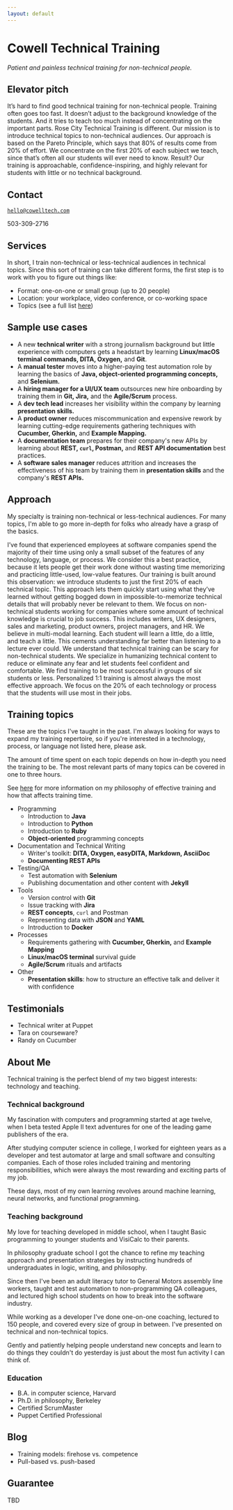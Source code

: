 ```yaml
---
layout: default
---
```


# Cowell Technical Training

*Patient and painless technical training for non-technical people.*


## Elevator pitch

It’s hard to find good technical training for non-technical people. Training often goes too fast. It doesn’t adjust to the background knowledge of the students. And it tries to teach too much instead of concentrating on the important parts. Rose City Technical Training is different. Our mission is to introduce technical topics to non-technical audiences. Our approach is based on the Pareto Principle, which says that 80% of results come from 20% of effort. We concentrate on the first 20% of each subject we teach, since that’s often all our students will ever need to know. Result? Our training is approachable, confidence-inspiring, and highly relevant for students with little or no technical background.

## Contact

<code>hello@cowelltech.com</code>

503-309-2716


## Services

In short, I train non-technical or less-technical audiences in technical topics. Since this sort of training can take different forms, the first step is to work with you to figure out things like:

+ Format: one-on-one or small group (up to 20 people)
+ Location: your workplace, video conference, or co-working space
+ Topics (see a full list [here](#topics))

## Sample use cases

+ A new **technical writer** with a strong journalism background but little experience with computers gets a headstart by learning **Linux/macOS terminal commands, DITA, Oxygen,** and **Git**.
+ A **manual tester** moves into a higher-paying test automation role by learning the basics of **Java, object-oriented programming concepts,** and **Selenium.**
+ A **hiring manager for a UI/UX team** outsources new hire onboarding by training them in **Git, Jira,** and the **Agile/Scrum** process.
+ A **dev tech lead** increases her visibility within the company by learning **presentation skills.**
+ A **product owner** reduces miscommunication and expensive rework by learning cutting-edge requirements gathering techniques with **Cucumber, Gherkin,** and **Example Mapping.**
+ A **documentation team** prepares for their company's new APIs by learning about **REST, `curl`, Postman,** and **REST API documentation** best practices.
+ A **software sales manager** reduces attrition and increases the effectiveness of his team by training them in **presentation skills** and the company's **REST APIs.**


## Approach

My specialty is training non-technical or less-technical audiences. For many topics, I'm able to go more in-depth for folks who already have a grasp of the basics.
 
I’ve found that experienced employees at software companies spend the majority of their time using only a small subset of the features of any technology, language, or process. We consider this a best practice, because it lets people get their work done without wasting time memorizing and practicing little-used, low-value features. Our training is built around this observation: we introduce students to just the first 20% of each technical topic. This approach lets them quickly start using what they’ve learned without getting bogged down in impossible-to-memorize technical details that will probably never be relevant to them.
We focus on non-technical students working for companies where some amount of technical knowledge is crucial to job success. This includes writers, UX designers, sales and marketing, product owners, project managers, and HR.
We believe in multi-modal learning. Each student will learn a little, do a little, and teach a little. This cements understanding far better than listening to a lecture ever could.
We understand that technical training can be scary for non-technical students. We specialize in humanizing technical content to reduce or eliminate any fear and let students feel confident and comfortable.
We find training to be most successful in groups of six students or less. Personalized 1:1 training is almost always the most effective approach.
We focus on the 20% of each technology or process that the students will use most in their jobs. 


## Training topics

These are the topics I've taught in the past. I'm always looking for ways to expand my training repertoire, so if you're interested in a technology, process, or language not listed here, please ask.

The amount of time spent on each topic depends on how in-depth you need the training to be. The most relevant parts of many topics can be covered in one to three hours. 

See [here](#approach.html) for more information on my philosophy of effective training and how that affects training time.

+ Programming
  + Introduction to **Java**
  + Introduction to **Python**
  + Introduction to **Ruby**
  + **Object-oriented** programming concepts
+ Documentation and Technical Writing
  + Writer's toolkit: **DITA, Oxygen, easyDITA, Markdown, AsciiDoc**
  + **Documenting REST APIs**
+ Testing/QA
  + Test automation with **Selenium**
  + Publishing documentation and other content with **Jekyll**
+ Tools
  + Version control with **Git**
  + Issue tracking with **Jira**
  + **REST concepts**, `curl` and Postman
  + Representing data with **JSON** and **YAML**
  + Introduction to **Docker**
+ Processes
  + Requirements gathering with **Cucumber, Gherkin,** and **Example Mapping**
  + **Linux/macOS terminal** survival guide
  + **Agile/Scrum** rituals and artifacts
+ Other
  + **Presentation skills**: how to structure an effective talk and deliver it with confidence


## Testimonials

+ Technical writer at Puppet
+ Tara on courseware?
+ Randy on Cucumber


## About Me

Technical training is the perfect blend of my two biggest interests: technology and teaching.

### Technical background

My fascination with computers and programming started at age twelve, when I beta tested Apple II text adventures for one of the leading game publishers of the era. 

After studying computer science in college, I worked for eighteen years as a developer and test automator at large and small software and consulting companies. Each of those roles included training and mentoring responsibilities, which were always the most rewarding and exciting parts of my job. 

These days, most of my own learning revolves around machine learning, neural networks, and functional programming.


### Teaching background

My love for teaching developed in middle school, when I taught Basic programming to younger students and VisiCalc to their parents. 

In philosophy graduate school I got the chance to refine my teaching approach and presentation strategies by instructing hundreds of undergraduates in logic, writing, and philosophy. 

Since then I've been an adult literacy tutor to General Motors assembly line workers, taught and test automation to non-programming QA colleagues, and lectured high school students on how to break into the software industry. 

While working as a developer I've done one-on-one coaching, lectured to 150 people, and covered every size of group in between. I've presented on technical and non-technical topics. 

Gently and patiently helping people understand new concepts and learn to do things they couldn't do yesterday is just about the most fun activity I can think of.

### Education

+ B.A. in computer science, Harvard
+ Ph.D. in philosophy, Berkeley
+ Certified ScrumMaster
+ Puppet Certified Professional


## Blog

+ Training models: firehose vs. competence
+ Pull-based vs. push-based

## Guarantee

TBD
